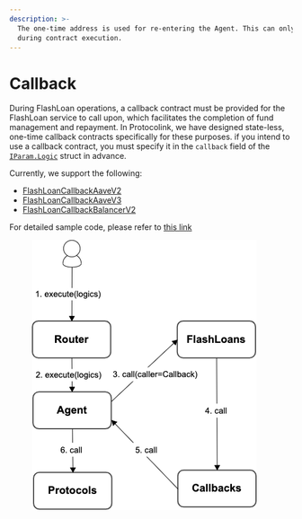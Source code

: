 ```yaml
---
description: >-
  The one-time address is used for re-entering the Agent. This can only be set
  during contract execution.
---
```


# Callback

During FlashLoan operations, a callback contract must be provided for the FlashLoan service to call upon, which facilitates the completion of fund management and repayment. In Protocolink, we have designed state-less, one-time callback contracts specifically for these purposes. if you intend to use a callback contract, you must specify it in the `callback` field of the [`IParam.Logic`](router.md#iparam.logic) struct in advance.

Currently, we support the following:

* [FlashLoanCallbackAaveV2](https://github.com/dinngo/protocolink-contract/blob/master/src/callbacks/AaveV2FlashLoanCallback.sol)
* [FlashLoanCallbackAaveV3](https://github.com/dinngo/protocolink-contract/blob/master/src/callbacks/AaveV3FlashLoanCallback.sol)
* [FlashLoanCallbackBalancerV2](https://github.com/dinngo/protocolink-contract/blob/master/src/callbacks/BalancerV2FlashLoanCallback.sol)

For detailed sample code, please refer to [this link](https://github.com/dinngo/protocolink-contract/blob/master/test/integration/AaveV2.t.sol#L119)

<figure><img src="../../.gitbook/assets/callbacks (1).png" alt=""><figcaption></figcaption></figure>



###



